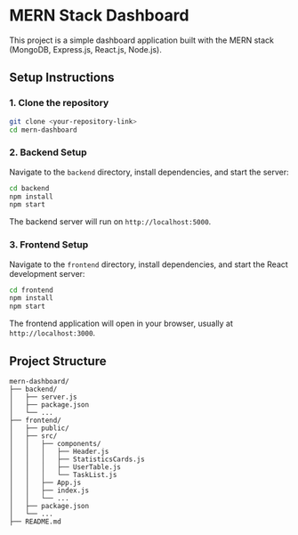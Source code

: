 # MERN Stack Dashboard

This project is a simple dashboard application built with the MERN stack (MongoDB, Express.js, React.js, Node.js).

## Setup Instructions

### 1. Clone the repository

```bash
git clone <your-repository-link>
cd mern-dashboard
```

### 2. Backend Setup

Navigate to the `backend` directory, install dependencies, and start the server:

```bash
cd backend
npm install
npm start
```

The backend server will run on `http://localhost:5000`.

### 3. Frontend Setup

Navigate to the `frontend` directory, install dependencies, and start the React development server:

```bash
cd frontend
npm install
npm start
```

The frontend application will open in your browser, usually at `http://localhost:3000`.

## Project Structure

```
mern-dashboard/
├── backend/
│   ├── server.js
│   ├── package.json
│   └── ...
├── frontend/
│   ├── public/
│   ├── src/
│   │   ├── components/
│   │   │   ├── Header.js
│   │   │   ├── StatisticsCards.js
│   │   │   ├── UserTable.js
│   │   │   └── TaskList.js
│   │   ├── App.js
│   │   ├── index.js
│   │   └── ...
│   ├── package.json
│   └── ...
├── README.md
